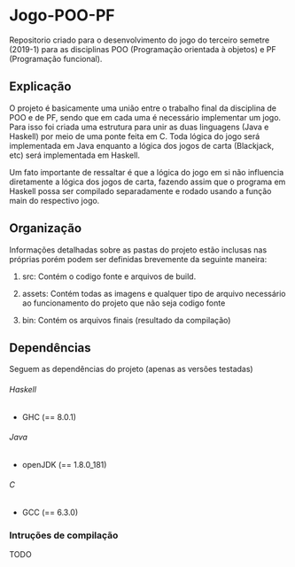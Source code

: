 # Jogo-POO-PF
Repositorio criado para o desenvolvimento do jogo do terceiro semetre (2019-1)
para as disciplinas POO (Programação orientada à objetos) e PF (Programação funcional).

## Explicação
O projeto é basicamente uma união entre o trabalho final da disciplina de POO e
de PF, sendo que em cada uma é necessário implementar um jogo. Para isso foi
criada uma estrutura para unir as duas linguagens (Java e Haskell) por meio de
uma ponte feita em C. Toda lógica do jogo será implementada em Java enquanto
a lógica dos jogos de carta (Blackjack, etc) será implementada em Haskell.

Um fato importante de ressaltar é que a lógica do jogo em si não influencia
diretamente a lógica dos jogos de carta, fazendo assim que o programa em Haskell
possa ser compilado separadamente e rodado usando a função main do respectivo
jogo.

## Organização
Informações detalhadas sobre as pastas do projeto estão inclusas nas próprias
porém podem ser definidas brevemente da seguinte maneira:

1. src:
  Contém o codigo fonte e arquivos de build.

2. assets:
Contém todas as imagens e qualquer tipo de arquivo necessário ao funcionamento
do projeto que não seja codigo fonte

3. bin:
Contém os arquivos finais (resultado da compilação)

## Dependências
Seguem as dependências do projeto (apenas as versões testadas)
###### Haskell
  * GHC (== 8.0.1)

###### Java
  * openJDK (== 1.8.0_181)

###### C
  * GCC (== 6.3.0)

### Intruções de compilação
TODO
